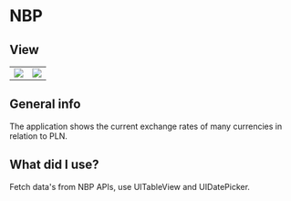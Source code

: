# NBP
## View
<table>
  <tr>
    <td valign="top"><img src="https://i.ibb.co/wLCT8h6/z.png"></td>
    <td valign="top"><img src="https://i.ibb.co/jRcBYYD/z2.png"></td>
  </tr>
 </table>

## General info
The application shows the current exchange rates of many currencies in relation to PLN.
	
## What did I use?
Fetch data's from NBP APIs, use UITableView and UIDatePicker.
